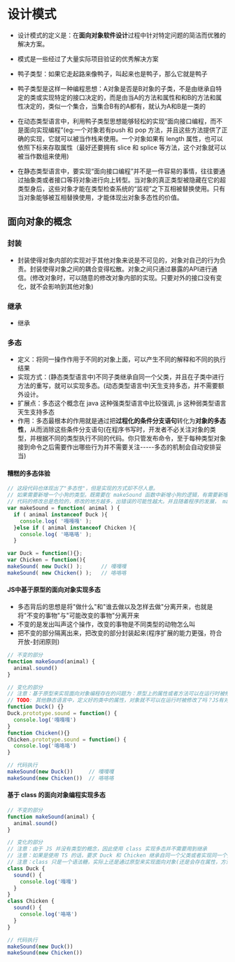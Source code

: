 <!--
 * @Author: x09898 coder_xujie@163.com
 * @Date: 2023-01-05 10:28:22
 * @LastEditors: x09898 coder_xujie@163.com
 * @FilePath: \HTML-CSS-Javascript-\designPattern\设计模式.md
 * @Description: 
-->
# 设计模式

* 设计模式的定义是：在**面向对象软件设计**过程中针对特定问题的简洁而优雅的解决方案。
* 模式是一些经过了大量实际项目验证的优秀解决方案

* 鸭子类型：如果它走起路来像鸭子，叫起来也是鸭子，那么它就是鸭子
* 鸭子类型是这样一种编程思想：A对象是否是B对象的子类，不是由继承自特定的类或实现特定的接口决定的，而是由当A的方法和属性和和B的方法和属性决定的，类似一个集合，当集合B有的A都有，就认为A和B是一类的

* 在动态类型语言中，利用鸭子类型思想能够轻松的实现“面向接口编程，而不是面向实现编程”(eg:一个对象若有push 和 pop 方法，并且这些方法提供了正确的实现，它就可以被当作栈来使用。一个对象如果有 length 属性，也可以依照下标来存取属性（最好还要拥有 slice 和 splice 等方法，这个对象就可以被当作数组来使用)
* 在静态类型语言中，要实现“面向接口编程”并不是一件容易的事情，往往要通过抽象类或者接口等将对象进行向上转型。当对象的真正类型被隐藏在它的超类型身后，这些对象才能在类型检查系统的“监视”之下互相被替换使用。只有当对象能够被互相替换使用，才能体现出对象多态性的价值。

## 面向对象的概念

### 封装

* 封装使得对象内部的实现对于其他对象来说是不可见的，对象对自己的行为负责。封装使得对象之间的耦合变得松散。对象之间只通过暴露的API进行通信。(修改对象时，可以随意的修改对象内部的实现。只要对外的接口没有变化，就不会影响到其他对象)

### 继承

* 继承

### 多态

* 定义：将同一操作作用于不同的对象上面，可以产生不同的解释和不同的执行结果
* 实现方式：(静态类型语言中)不同子类继承自同一个父类，并且在子类中进行方法的重写，就可以实现多态。(动态类型语言中)天生支持多态，并不需要额外设计。
* 扩展点：多态这个概念在 java 这种强类型语言中比较强调, js 这种弱类型语言天生支持多态
* 作用：多态最根本的作用就是通过把**过程化的条件分支语句**转化为**对象的多态性**，从而消除这些条件分支语句(在程序书写时，开发者不必关注对象的类型，并根据不同的类型执行不同的代码。你只管发布命令，至于每种类型对象接到命令之后需要作出哪些行为并不需要关注-----多态的机制会自动安排妥当)

#### 糟糕的多态体验

```js
// 这段代码也体现出了"多态性"，但是实现的方式却不尽人意。
// 如果需要新增一个小狗的类型。既需要在 makeSound 函数中新增小狗的逻辑，有需要新增一个小狗的类
// 代码的修改总是危险的，修改的地方越多，出错误的可能性越大。并且随着程序的发展， makeSound 函数会变得异常庞大，臃肿
var makeSound = function( animal ) {
  if ( animal instanceof Duck ){
    console.log( '嘎嘎嘎' );
  }else if ( animal instanceof Chicken ){
    console.log( '咯咯咯' );
  }

var Duck = function(){};
var Chicken = function(){
makeSound( new Duck() );      // 嘎嘎嘎
makeSound( new Chicken() );   // 咯咯咯
```

#### JS中基于原型的面向对象实现多态

* 多态背后的思想是将"做什么"和"谁去做以及怎样去做"分离开来，也就是将"不变的事物"与"可能改变的事物"分离开来
* 不变的是发出叫声这个操作，改变的事物是不同类型的动物怎么叫
* 把不变的部分隔离出来，把改变的部分封装起来(程序扩展的能力更强，符合开放-封闭原则)

```js
// 不变的部分
function makeSound(animal) {
  animal.sound()
}

// 变化的部分
// 注意：基于原型来实现面向对象编程存在的问题为：原型上的属性或者方法可以在运行时被修改
// TODO: 其他静态语言中，定义好的类中的属性，对象就不可以在运行时被修改了吗？JS有对应的修饰符使用吗？
function Duck() {}
Duck.prototype.sound = function() {
  console.log('嘎嘎嘎')
}
function Chicken(){}
Chicken.prototype.sound = function() {
  console.log('咯咯咯')
}

// 代码执行
makeSound(new Duck())     // 嘎嘎嘎
makeSound(new Chicken())  // 咯咯咯
```

#### 基于 class 的面向对象编程实现多态

```js
// 不变的部分
function makeSound(animal) {
  animal.sound()
}

// 变化的部分
// 注意：由于 JS 并没有类型的概念，因此使用 class 实现多态并不需要用到继承
// 注意：如果是使用 TS 的话，要求 Duck 和 Chicken 继承自同一个父类或者实现同一个接口(否则这两个类没有相同的特点无法当做参数被传入 makeSound )
// 注意：class 只是一个语法糖，实际上还是通过原型来实现面向对象(还是会存在属性，方法会在运行时被修改的问题)
class Duck {
  sound() {
    console.log('嘎嘎')
  }
}
class Chicken {
  sound() {
    console.log('咯咯')
  }
}

// 代码执行
makeSound(new Duck())
makeSound(new Chicken())
```
